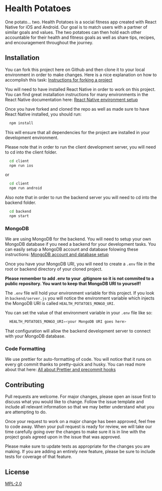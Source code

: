 # Health Potatoes

One potato... two. Health Potatoes is a social fitness app created with React Native for iOS and Android. Our goal is to match users with a partner of similar goals and values. The two potatoes can then hold each other accountable for their health and fitness goals as well as share tips, recipes, and encouragement throughout the journey.

## Installation

You can fork this project here on Github and then clone it to your local environment in order to make changes. Here is a nice explanation on how to accomplish this task:
[Instructions for forking a project](https://help.github.com/en/github/getting-started-with-github/fork-a-repo)

You will need to have installed React Native in order to work on this project. You can find great installation instructions for many environments in the React Native documentation here:
[React Native environment setup](https://reactnative.dev/docs/environment-setup)

Once you have forked and cloned the repo as well as made sure to have React Native installed, you should run:

```bash
  npm install
```

This will ensure that all dependencies for the project are installed in your development environment.

Please note that in order to run the client development server, you will need to cd into the client folder.

```bash
  cd client
  npm run ios
```

or

```bash
  cd client
  npm run android
```

Also note that in order to run the backend server you will need to cd into the backend folder.

```bash
  cd backend
  npm start
```

### MongoDB

We are using MongoDB for the backend. You will need to setup your own MongoDB database if you need a backend for your development tasks. You can easily setup a MongoDB account and database folowing these instructions:
[MongoDB account and database setup](https://docs.atlas.mongodb.com/getting-started/)

Once you have your MongoDB URI, you will need to create a `.env` file in the root or backend directory of your cloned project.

**Please remember to add .env to your .gitignore so it is not commited to a public repository. You want to keep that MongoDB URI to yourself!**

The `.env` file will hold your environment variable for this project. If you look in `backend/server.js` you will notice the environment variable which injects the MongoDB URI is called `HEALTH_POTATOES_MONGO_URI`.

You can set the value of that environment variable in your `.env` file like so:

```js
  HEALTH_POTATOES_MONGO_URI=<your MongoDB URI goes here>
```

That configuration will allow the backend development server to connect with your MongoDB database.

### Code Formatting

We use prettier for auto-formatting of code. You will notice that it runs on every git commit thanks to pretty-quick and husky. You can read more about that here:
[All about Prettier and precommit hooks](https://prettier.io/docs/en/precommit.html)

## Contributing

Pull requests are welcome. For major changes, please open an issue first to discuss what you would like to change. Follow the issue template and include all relevant information so that we may better understand what you are attempting to do.

Once your request to work on a major change has been approved, feel free to code away. When your pull request is ready for review, we will take our time carefully going over the changes to make sure it is in line with the project goals agreed upon in the issue that was approved.

Please make sure to update tests as appropriate for the changes you are making. If you are adding an entirely new feature, please be sure to include tests for coverage of that feature.

## License

[MPL-2.0](https://choosealicense.com/licenses/mpl-2.0/)
